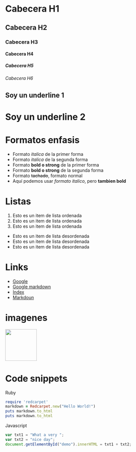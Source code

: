 # Cabecera H1
## Cabecera H2
### Cabecera H3
#### Cabecera H4
##### Cabecera H5
###### Cabecera H6

Soy un underline 1
--
Soy un underline 2
==

# Formatos enfasis
- Formato *italica* de la primer forma
- Formato _italica_ de la segunda forma
- Formato **bold o strong** de la primer forma
- Formato __bold o strong__ de la segunda forma
- Formato ~~tachado~~, formato normal
- Aquí podemos usar *formato italico*, pero **tambien bold**

# Listas
1. Esto es un item de lista ordenada
2. Esto es un item de lista ordenada
3. Esto es un item de lista ordenada
- Esto es un item de lista desordenada
- Esto es un item de lista desordenada
- Esto es un item de lista desordenada

# Links
- <a href="http://google.com">Google</a>
- [Google markdown](http://google.com)
- [Index](index.html)
- [Markdoun](#listas)

# imagenes
<!--![Logo GIT](https://cdn-icons-png.flaticon.com/512/25/25231.png)-->
<img src="https://cdn-icons-png.flaticon.com/512/25/25231.png" width="100" height="100">

# Code snippets
Ruby
```ruby
require 'redcarpet'
markdown = Redcarpet.new("Hello World!")
puts markdown.to_html
puts markdown.to_html
```
Javascript
```javascript
var txt1 = "What a very ";
var txt2 = "nice day";
document.getElementById("demo").innerHTML = txt1 + txt2;
```